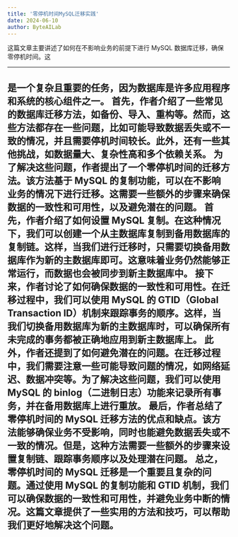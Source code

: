 ```yaml
---
title: '零停机时间MySQL迁移实践'
date: 2024-06-10
author: ByteAILab
---
```


这篇文章主要讲述了如何在不影响业务的前提下进行 MySQL 数据库迁移，确保零停机时间。这

---
是一个复杂且重要的任务，因为数据库是许多应用程序和系统的核心组件之一。
首先，作者介绍了一些常见的数据库迁移方法，如备份、导入、重构等。然而，这些方法都存在一些问题，比如可能导致数据丢失或不一致的情况，并且需要停机时间较长。此外，还有一些其他挑战，如数据量大、复杂性高和多个依赖关系。
为了解决这些问题，作者提出了一个零停机时间的迁移方法。该方法基于 MySQL 的复制功能，可以在不影响业务的情况下进行迁移。这需要一些额外的步骤来确保数据的一致性和可用性，以及避免潜在的问题。
首先，作者介绍了如何设置 MySQL 复制。在这种情况下，我们可以创建一个从主数据库复制到备用数据库的复制链。这样，当我们进行迁移时，只需要切换备用数据库作为新的主数据库即可。这意味着业务仍然能够正常运行，而数据也会被同步到新主数据库中。
接下来，作者讨论了如何确保数据的一致性和可用性。在迁移过程中，我们可以使用 MySQL 的 GTID（Global Transaction ID）机制来跟踪事务的顺序。这样，当我们切换备用数据库为新的主数据库时，可以确保所有未完成的事务都被正确地应用到新主数据库上。
此外，作者还提到了如何避免潜在的问题。在迁移过程中，我们需要注意一些可能导致问题的情况，如网络延迟、数据冲突等。为了解决这些问题，我们可以使用 MySQL 的 binlog（二进制日志）功能来记录所有事务，并在备用数据库上进行重放。
最后，作者总结了零停机时间的 MySQL 迁移方法的优点和缺点。该方法能够确保业务不受影响，同时也能避免数据丢失或不一致的情况。但是，这种方法需要一些额外的步骤来设置复制链、跟踪事务顺序以及处理潜在问题。
总之，零停机时间的 MySQL 迁移是一个重要且复杂的问题。通过使用 MySQL 的复制功能和 GTID 机制，我们可以确保数据的一致性和可用性，并避免业务中断的情况。这篇文章提供了一些实用的方法和技巧，可以帮助我们更好地解决这个问题。
---

